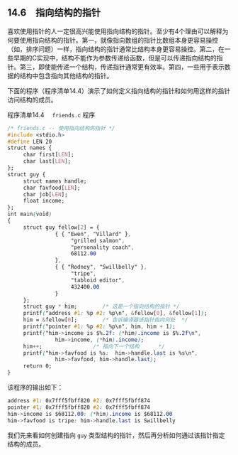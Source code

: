 ## 14.6　指向结构的指针

喜欢使用指针的人一定很高兴能使用指向结构的指针。至少有4个理由可以解释为何要使用指向结构的指针。第一，就像指向数组的指针比数组本身更容易操控（如，排序问题）一样，指向结构的指针通常比结构本身更容易操控。第二，在一些早期的C实现中，结构不能作为参数传递给函数，但是可以传递指向结构的指针。第三，即使能传递一个结构，传递指针通常更有效率。第四，一些用于表示数据的结构中包含指向其他结构的指针。

下面的程序（程序清单14.4）演示了如何定义指向结构的指针和如何用这样的指针访问结构的成员。

程序清单14.4　 `friends.c` 程序

```css
/* friends.c -- 使用指向结构的指针 */
#include <stdio.h>
#define LEN 20
struct names {
     char first[LEN];
     char last[LEN];
};
struct guy {
     struct names handle;
     char favfood[LEN];
     char job[LEN];
     float income;
};
int main(void)
{
     struct guy fellow[2] = {
               { { "Ewen", "Villard" },
                    "grilled salmon",
                    "personality coach",
                    68112.00
               },
               { { "Rodney", "Swillbelly" },
                    "tripe",
                    "tabloid editor",
                    432400.00
               }
     };
     struct guy * him;        /* 这是一个指向结构的指针 */
     printf("address #1: %p #2: %p\n", &fellow[0], &fellow[1]);
     him = &fellow[0];        /* 告诉编译器该指针指向何处  */
     printf("pointer #1: %p #2: %p\n", him, him + 1);
     printf("him->income is $%.2f: (*him).income is $%.2f\n",
               him->income, (*him).income);
     him++;                /* 指向下一个结构      */
     printf("him->favfood is %s:  him->handle.last is %s\n",
               him->favfood, him->handle.last);
     return 0;
}
```

该程序的输出如下：

```css
address #1: 0x7fff5fbff820 #2: 0x7fff5fbff874
pointer #1: 0x7fff5fbff820 #2: 0x7fff5fbff874
him->income is $68112.00: (*him).income is $68112.00
him->favfood is tripe: him->handle.last is Swillbelly
```

我们先来看如何创建指向 `guy` 类型结构的指针，然后再分析如何通过该指针指定结构的成员。

